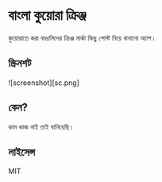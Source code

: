 # বাংলা কুয়োরা ক্রিঞ্জ


কুয়োরাতে করা বাঙালিদের ক্রিঞ্জ মার্কা কিছু পোস্ট নিয়ে বানানো অ্যাপ। 

## স্ক্রিনশট
![screenshot][sc.png]

## কেন? 
কাম কাজ নাই তাই বানিয়েছি। 

## লাইসেন্স
MIT
